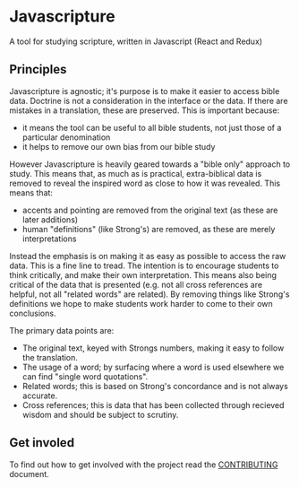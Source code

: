 # Javascripture
A tool for studying scripture, written in Javascript (React and Redux)

## Principles

Javascripture is agnostic; it's purpose is to make it easier to access bible data. Doctrine is not a consideration in the interface or the data. If there are mistakes in a translation, these are preserved. This is important because:

- it means the tool can be useful to all bible students, not just those of a particular denomination
- it helps to remove our own bias from our bible study

However Javascripture is heavily geared towards a "bible only" approach to study. This means that, as much as is practical, extra-biblical data is removed to reveal the inspired word as close to how it was revealed. This means that:

- accents and pointing are removed from the original text (as these are later additions)
- human "definitions" (like Strong's) are removed, as these are merely interpretations

Instead the emphasis is on making it as easy as possible to access the raw data. This is a fine line to tread. The intention is to encourage students to think critically, and make their own interpretation. This means also being critical of the data that is presented (e.g. not all cross references are helpful, not all "related words" are related). By removing things like Strong's definitions we hope to make students work harder to come to their own conclusions.

The primary data points are:

- The original text, keyed with Strongs numbers, making it easy to follow the translation.
- The usage of a word; by surfacing where a word is used elsewhere we can find "single word quotations".
- Related words; this is based on Strong's concordance and is not always accurate.
- Cross references; this is data that has been collected through recieved wisdom and should be subject to scrutiny.

## Get involed

To find out how to get involved with the project read the [CONTRIBUTING](./CONTRIBUTING.md) document.
